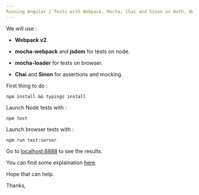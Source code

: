 ```yaml
---
Running Angular 2 Tests with Webpack, Mocha, Chai and Sinon on Both, Node & Browser.
---
```




We will use :

+ **Webpack v2**.

+ **mocha-webpack** and **jsdom** for tests on node.

+ **mocha-loader** for tests on browser.

+ **Chai** and **Sinon** for assertions and mocking.


First thing to do : 

    npm install && typings install

Launch Node tests with : 

    npm test

Launch browser tests with : 

    npm run test:server
    
Go to [localhost:8888]() to see the results.



You can find some explaination [here](http://hichambi.github.io/2016/12/27/testing-angular2-with-webpack-mocha-on-browser-and-node.html).

Hope that can help.

Thanks,

